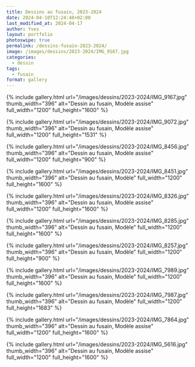 ```yaml
---
title: Dessins au fusain, 2023-2024
date: 2024-04-10T12:24:48+02:00
last_modified_at: 2024-04-17
author: Yves
layout: portfolio
photoswipe: true
permalink: /dessins-fusain-2023-2024/
image: /images/dessins/2023-2024/IMG_9167.jpg
categories:
  - dessin
tags:
  - fusain
format: gallery
---
```


<div class="photoswipe-gallery">
  
{% include gallery.html
 url="/images/dessins/2023-2024/IMG_9167.jpg"
 thumb_width="396" alt="Dessin au fusain, Modèle assise"
 full_width="1200" full_height="1600"
%}

{% include gallery.html
 url="/images/dessins/2023-2024/IMG_9072.jpg"
 thumb_width="396" alt="Dessin au fusain, Modèle assise"
 full_width="1200" full_height="1531"
%}

{% include gallery.html
 url="/images/dessins/2023-2024/IMG_8456.jpg"
 thumb_width="396" alt="Dessin au fusain, Modèle assise"
 full_width="1200" full_height="900"
%}

{% include gallery.html
 url="/images/dessins/2023-2024/IMG_8451.jpg"
 thumb_width="396" alt="Dessin au fusain, Modèle"
 full_width="1200" full_height="1600"
%}

{% include gallery.html
 url="/images/dessins/2023-2024/IMG_8326.jpg"
 thumb_width="396" alt="Dessin au fusain, Modèle assise"
 full_width="1200" full_height="1600"
%}

{% include gallery.html
 url="/images/dessins/2023-2024/IMG_8285.jpg"
 thumb_width="396" alt="Dessin au fusain, Modèle"
 full_width="1200" full_height="1600"
%}

{% include gallery.html
 url="/images/dessins/2023-2024/IMG_8257.jpg"
 thumb_width="396" alt="Dessin au fusain, Modèle"
 full_width="1200" full_height="900"
%}

{% include gallery.html
 url="/images/dessins/2023-2024/IMG_7989.jpg"
 thumb_width="396" alt="Dessin au fusain, Modèle"
 full_width="1200" full_height="1600"
%}

{% include gallery.html
 url="/images/dessins/2023-2024/IMG_7987.jpg"
 thumb_width="396" alt="Dessin au fusain, Modèle"
 full_width="1200" full_height="1683"
%}

{% include gallery.html
 url="/images/dessins/2023-2024/IMG_7864.jpg"
 thumb_width="396" alt="Dessin au fusain, Modèle assise"
 full_width="1200" full_height="1600"
%}
 
{% include gallery.html
 url="/images/dessins/2023-2024/IMG_5616.jpg"
 thumb_width="396" alt="Dessin au fusain, Modèle assise"
 full_width="1200" full_height="1600"
%}

</div>


